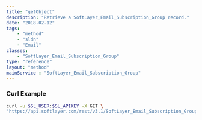 ```yaml
---
title: "getObject"
description: "Retrieve a SoftLayer_Email_Subscription_Group record."
date: "2018-02-12"
tags:
    - "method"
    - "sldn"
    - "Email"
classes:
    - "SoftLayer_Email_Subscription_Group"
type: "reference"
layout: "method"
mainService : "SoftLayer_Email_Subscription_Group"
---
```


### Curl Example
```bash
curl -u $SL_USER:$SL_APIKEY -X GET \
'https://api.softlayer.com/rest/v3.1/SoftLayer_Email_Subscription_Group/{SoftLayer_Email_Subscription_GroupID}/getObject'
```
